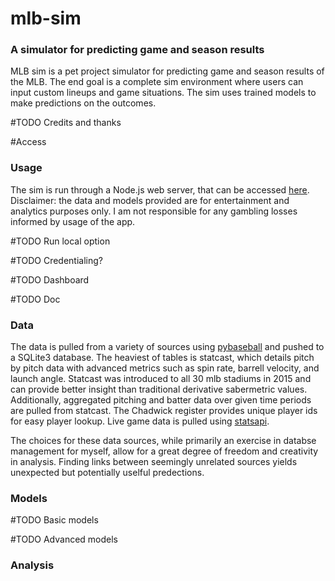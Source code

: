 # mlb-sim
### A simulator for predicting game and season results

MLB sim is a pet project simulator for predicting game and season results of the MLB. The end goal is a complete sim environment where users can input custom lineups and game situations. The sim uses trained models to make predictions on the outcomes.

#TODO Credits and thanks

#Access

### Usage
The sim is run through a Node.js web server, that can be accessed [here](https://www.gnomebaseball.com). Disclaimer: the data and models provided are for entertainment and analytics purposes only. I am not responsible for any gambling losses informed by usage of the app.

#TODO Run local option

#TODO Credentialing?

#TODO Dashboard


#TODO Doc


### Data
The data is pulled from a variety of sources using [pybaseball](https://github.com/jldbc/pybaseball) and pushed to a SQLite3 database. The heaviest of tables is statcast, which details pitch by pitch data with advanced metrics such as spin rate, barrell velocity, and launch angle. Statcast was introduced to all 30 mlb stadiums in 2015 and can provide better insight than traditional derivative sabermetric values. Additionally, aggregated pitching and batter data over given time periods are pulled from statcast. The Chadwick register provides unique player ids for easy player lookup. Live game data is pulled using [statsapi](https://github.com/toddrob99/MLB-StatsAPI/wiki).

The choices for these data sources, while primarily an exercise in databse management for myself, allow for a great degree of freedom and creativity in analysis. Finding links between seemingly unrelated sources yields unexpected but potentially uselful predections.

### Models

#TODO Basic models

#TODO Advanced models


### Analysis

